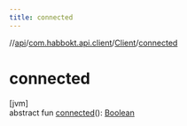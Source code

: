 ```yaml
---
title: connected
---
```

//[api](../../../index.html)/[com.habbokt.api.client](../index.html)/[Client](index.html)/[connected](connected.html)



# connected



[jvm]\
abstract fun [connected](connected.html)(): [Boolean](https://kotlinlang.org/api/latest/jvm/stdlib/kotlin/-boolean/index.html)




